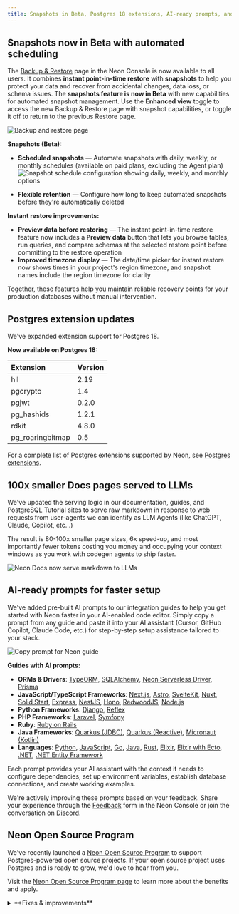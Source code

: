 ```yaml
---
title: Snapshots in Beta, Postgres 18 extensions, AI-ready prompts, and more
---
```


## Snapshots now in Beta with automated scheduling

The [Backup & Restore](/docs/guides/backup-restore) page in the Neon Console is now available to all users. It combines **instant point-in-time restore** with **snapshots** to help you protect your data and recover from accidental changes, data loss, or schema issues. The **snapshots feature is now in Beta** with new capabilities for automated snapshot management. Use the **Enhanced view** toggle to access the new Backup & Restore page with snapshot capabilities, or toggle it off to return to the previous Restore page.

![Backup and restore page](/docs/changelog/backup_restore_page_beta_snapshots.png)

**Snapshots (Beta):**

- **Scheduled snapshots** — Automate snapshots with daily, weekly, or monthly schedules (available on paid plans, excluding the Agent plan)
  ![Snapshot schedule configuration showing daily, weekly, and monthly options](/docs/guides/snapshot_schedule_menu.png)

- **Flexible retention** — Configure how long to keep automated snapshots before they're automatically deleted

**Instant restore improvements:**

- **Preview data before restoring** — The instant point-in-time restore feature now includes a **Preview data** button that lets you browse tables, run queries, and compare schemas at the selected restore point before committing to the restore operation
- **Improved timezone display** — The date/time picker for instant restore now shows times in your project's region timezone, and snapshot names include the region timezone for clarity

Together, these features help you maintain reliable recovery points for your production databases without manual intervention.

## Postgres extension updates

We've expanded extension support for Postgres 18.

**Now available on Postgres 18:**

| Extension        | Version |
| :--------------- | :------ |
| hll              | 2.19    |
| pgcrypto         | 1.4     |
| pgjwt            | 0.2.0   |
| pg_hashids       | 1.2.1   |
| rdkit            | 4.8.0   |
| pg_roaringbitmap | 0.5     |

For a complete list of Postgres extensions supported by Neon, see [Postgres extensions](/docs/extensions/pg-extensions).

## 100x smaller Docs pages served to LLMs

We've updated the serving logic in our documentation, guides, and PostgreSQL Tutorial sites to serve raw markdown in response to web requests from user-agents we can identify as LLM Agents (like ChatGPT, Claude, Copilot, etc...)

The result is 80-100x smaller page sizes, 6x speed-up, and most importantly fewer tokens costing you money and occupying your context windows as you work with codegen agents to ship faster.

![Neon Docs now serve markdown to LLMs](/docs/changelog/serve-llms-markdown-in-docs.jpg)

## AI-ready prompts for faster setup

We've added pre-built AI prompts to our integration guides to help you get started with Neon faster in your AI-enabled code editor. Simply copy a prompt from any guide and paste it into your AI assistant (Cursor, GitHub Copilot, Claude Code, etc.) for step-by-step setup assistance tailored to your stack.

![Copy prompt for Neon guide](/docs/changelog/copy_prompt.png)

**Guides with AI prompts:**

- **ORMs & Drivers**: [TypeORM](/docs/guides/typeorm), [SQLAlchemy](/docs/guides/sqlalchemy), [Neon Serverless Driver](/docs/serverless/serverless-driver), [Prisma](/docs/guides/prisma)
- **JavaScript/TypeScript Frameworks**: [Next.js](/docs/guides/nextjs), [Astro](/docs/guides/astro), [SvelteKit](/docs/guides/sveltekit), [Nuxt](/docs/guides/nuxt), [Solid Start](/docs/guides/solid-start), [Express](/docs/guides/express), [NestJS](/docs/guides/nestjs), [Hono](/docs/guides/hono), [RedwoodJS](/docs/guides/redwoodsdk), [Node.js](/docs/guides/node)
- **Python Frameworks**: [Django](/docs/guides/django), [Reflex](/docs/guides/reflex)
- **PHP Frameworks**: [Laravel](/docs/guides/laravel), [Symfony](/docs/guides/symfony)
- **Ruby**: [Ruby on Rails](/docs/guides/ruby-on-rails)
- **Java Frameworks**: [Quarkus (JDBC)](/docs/guides/quarkus-jdbc), [Quarkus (Reactive)](/docs/guides/quarkus-reactive), [Micronaut (Kotlin)](/docs/guides/micronaut-kotlin)
- **Languages**: [Python](/docs/guides/python), [JavaScript](/docs/guides/javascript), [Go](/docs/guides/go), [Java](/docs/guides/java), [Rust](/docs/guides/rust), [Elixir](/docs/guides/elixir), [Elixir with Ecto](/docs/guides/elixir-ecto), [.NET](/docs/guides/dotnet-npgsql), [.NET Entity Framework](/docs/guides/dotnet-entity-framework)

Each prompt provides your AI assistant with the context it needs to configure dependencies, set up environment variables, establish database connections, and create working examples.

We're actively improving these prompts based on your feedback. Share your experience through the [Feedback](https://console.neon.tech/app/projects?modal=feedback) form in the Neon Console or join the conversation on [Discord](https://discord.gg/92vNTzKDGp).

## Neon Open Source Program

We've recently launched a [Neon Open Source Program](https://neon.com/blog/neon-open-source-program) to support Postgres-powered open source projects. If your open source project uses Postgres and is ready to grow, we'd love to hear from you.

Visit the [Neon Open Source Program page](https://neon.com/blog/neon-open-source-program) to learn more about the benefits and apply.

<details>
<summary>**Fixes & improvements**</summary>

- **Project dashboard**
  - The **Network transfer** metric in the usage widget on the **Project dashboard** now displays usage in GB instead of KB for improved readability on paid plans.

- **Private Networking**
  - Fixed an issue in the VPC endpoint restrictions view in project settings where assigned VPC endpoints were incorrectly shown as "Connection allowed: No" even when they were actively assigned to the project.

- **Vercel integration fixes**
  - Fixed an issue in the [Vercel-Managed Integration](https://neon.com/docs/guides/vercel-managed-integration) where exceeding the data transfer limit returned a generic error. The error message is now clear and actionable.
  - Fixed an issue in the [Vercel-Managed Integration](https://neon.com/docs/guides/vercel-managed-integration) where removed Vercel team members were not automatically synchronized with Neon organizations. Member removals and role changes are now properly synchronized by a periodic job.

- **Postgres extensions**
  - Fixed an issue that prevented installing the [postgis_sfcgal](/docs/extensions/postgis-related-extensions#postgis-sfcgal) extension.

</details>
